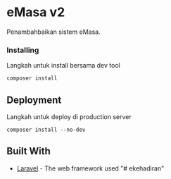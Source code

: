 # eMasa v2

Penambahbaikan sistem eMasa.

### Installing

Langkah untuk install bersama dev tool

```
composer install
```

## Deployment

Langkah untuk deploy di production server

```
composer install --no-dev
```

## Built With

* [Laravel](http://www.laravel.com) - The web framework used
"# ekehadiran" 
